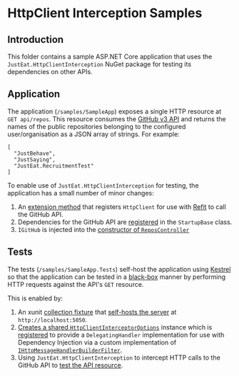 # HttpClient Interception Samples

## Introduction

This folder contains a sample ASP.NET Core application that uses the `JustEat.HttpClientInterception` NuGet package for testing its dependencies on other APIs.

## Application

The application (`/samples/SampleApp`) exposes a single HTTP resource at `GET api/repos`.
This resource consumes the [GitHub v3 API](https://developer.github.com/v3/) and returns the names of the public repositories belonging to the configured user/organisation as a JSON array of strings. For example:

```
[
  "JustBehave",
  "JustSaying",
  "JustEat.RecruitmentTest"
]
```

To enable use of `JustEat.HttpClientInterception` for testing, the application has a small number of minor changes:
  1. An [extension method](https://github.com/justeat/httpclient-interception/blob/cb2ac34a14153f5538ce06f0a79744963ca498b5/samples/SampleApp/Extensions/HttpClientExtensions.cs#L18-L28) that registers `HttpClient` for use with [Refit](https://github.com/paulcbetts/refit) to call the GitHub API.
  1. Dependencies for the GitHub API are [registered](https://github.com/justeat/httpclient-interception/blob/cb2ac34a14153f5538ce06f0a79744963ca498b5/samples/SampleApp/StartupBase.cs#L20) in the `StartupBase` class.
  1. `IGitHub` is injected into the [constructor of `ReposController`](https://github.com/justeat/httpclient-interception/blob/cb2ac34a14153f5538ce06f0a79744963ca498b5/samples/SampleApp/Controllers/ReposController.cs#L18)

## Tests

The tests (`/samples/SampleApp.Tests`) self-host the application using [Kestrel](https://github.com/aspnet/KestrelHttpServer) so that the application can be tested in a [black-box](https://en.wikipedia.org/wiki/Black-box_testing) manner by performing HTTP requests against the API's `GET` resource.

This is enabled by:
  1. An xunit [collection fixture](https://github.com/justeat/httpclient-interception/blob/cb2ac34a14153f5538ce06f0a79744963ca498b5/samples/SampleApp.Tests/HttpServerCollection.cs#L8-L9) that [self-hosts the server](https://github.com/justeat/httpclient-interception/blob/cb2ac34a14153f5538ce06f0a79744963ca498b5/samples/SampleApp.Tests/HttpServerFixture.cs#L24-L29) at `http://localhost:5050`.
  1. [Creates a shared `HttpClientInterceptorOptions`](https://github.com/justeat/httpclient-interception/blob/cb2ac34a14153f5538ce06f0a79744963ca498b5/samples/SampleApp.Tests/HttpServerFixture.cs#L21) instance which is [registered](https://github.com/justeat/httpclient-interception/blob/cb2ac34a14153f5538ce06f0a79744963ca498b5/samples/SampleApp.Tests/HttpServerFixture.cs#L28) to provide a `DelegatingHandler` implementation for use with Dependency Injection via a custom implementation of [`IHttpMessageHandlerBuilderFilter`](https://github.com/justeat/httpclient-interception/blob/cb2ac34a14153f5538ce06f0a79744963ca498b5/samples/SampleApp.Tests/HttpServerFixture.cs#L59-L84).
  1. Using `JustEat.HttpClientInterception` to intercept HTTP calls to the GitHub API to [test the API resource](https://github.com/justeat/httpclient-interception/blob/cb2ac34a14153f5538ce06f0a79744963ca498b5/samples/SampleApp.Tests/ReposTests.cs#L15-L75).
